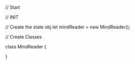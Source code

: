 

// Start

// INIT

// Create the state obj
let mindReader = new MindReader();

// Create Classes

class MindReader {

    
}

